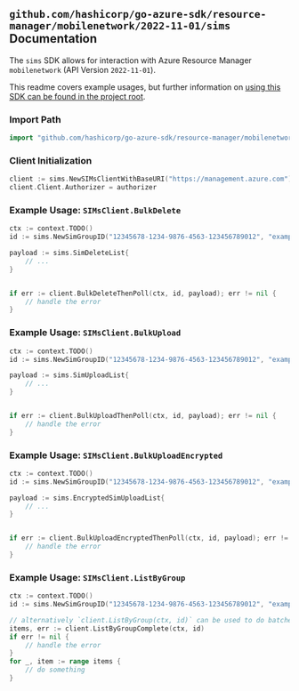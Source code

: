 
## `github.com/hashicorp/go-azure-sdk/resource-manager/mobilenetwork/2022-11-01/sims` Documentation

The `sims` SDK allows for interaction with Azure Resource Manager `mobilenetwork` (API Version `2022-11-01`).

This readme covers example usages, but further information on [using this SDK can be found in the project root](https://github.com/hashicorp/go-azure-sdk/tree/main/docs).

### Import Path

```go
import "github.com/hashicorp/go-azure-sdk/resource-manager/mobilenetwork/2022-11-01/sims"
```


### Client Initialization

```go
client := sims.NewSIMsClientWithBaseURI("https://management.azure.com")
client.Client.Authorizer = authorizer
```


### Example Usage: `SIMsClient.BulkDelete`

```go
ctx := context.TODO()
id := sims.NewSimGroupID("12345678-1234-9876-4563-123456789012", "example-resource-group", "simGroupName")

payload := sims.SimDeleteList{
	// ...
}


if err := client.BulkDeleteThenPoll(ctx, id, payload); err != nil {
	// handle the error
}
```


### Example Usage: `SIMsClient.BulkUpload`

```go
ctx := context.TODO()
id := sims.NewSimGroupID("12345678-1234-9876-4563-123456789012", "example-resource-group", "simGroupName")

payload := sims.SimUploadList{
	// ...
}


if err := client.BulkUploadThenPoll(ctx, id, payload); err != nil {
	// handle the error
}
```


### Example Usage: `SIMsClient.BulkUploadEncrypted`

```go
ctx := context.TODO()
id := sims.NewSimGroupID("12345678-1234-9876-4563-123456789012", "example-resource-group", "simGroupName")

payload := sims.EncryptedSimUploadList{
	// ...
}


if err := client.BulkUploadEncryptedThenPoll(ctx, id, payload); err != nil {
	// handle the error
}
```


### Example Usage: `SIMsClient.ListByGroup`

```go
ctx := context.TODO()
id := sims.NewSimGroupID("12345678-1234-9876-4563-123456789012", "example-resource-group", "simGroupName")

// alternatively `client.ListByGroup(ctx, id)` can be used to do batched pagination
items, err := client.ListByGroupComplete(ctx, id)
if err != nil {
	// handle the error
}
for _, item := range items {
	// do something
}
```
